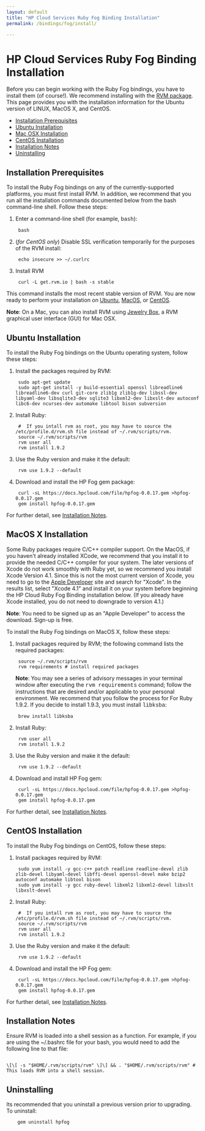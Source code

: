 ```yaml
---
layout: default
title: "HP Cloud Services Ruby Fog Binding Installation"
permalink: /bindings/fog/install/

---
```

# HP Cloud Services Ruby Fog Binding Installation

Before you can begin working with the Ruby Fog bindings, you have to install them (of course!).  We recommend installing with the [RVM package](https://rvm.io//).  This page provides you with the installation information for the Ubuntu version of LINUX, MacOS X, and CentOS.

* [Installation Prerequisites](#Installation)
* [Ubuntu Installation](#Ubuntu)
* [Mac OSX Installation](#MacOS)
* [CentOS Installation](#CentOS)
* [Installation Notes](#InstallationNotes)
* [Uninstalling](#Uninstalling)

<h2 id="Installation">Installation Prerequisites</h2>

To install the Ruby Fog bindings on any of the currently-supported platforms, you must first install RVM.  In addition, we recommend that you run all the installation commands documented below from the bash command-line shell.  Follow these steps:

1. Enter a command-line shell (for example, <font face="Courier">bash</font>):

        bash

2. (<i>for CentOS only</i>) Disable SSL verification temporarily for the purposes of the RVM install:

        echo insecure >> ~/.curlrc

3. Install RVM

        curl -L get.rvm.io | bash -s stable

This command installs the most recent stable version of RVM.  You are now ready to perform your installation on [Ubuntu](#Ubuntu), [MacOS](#MacOS), or [CentOS](#CentOS).

<strong>Note</strong>: On a Mac, you can also install RVM using [Jewelry Box](https://unfiniti.com/software/mac/jewelrybox), a RVM graphical user interface (GUI) for Mac OSX.

<h2 id="Ubuntu">Ubuntu Installation</h2>

To install the Ruby Fog bindings on the Ubuntu operating system, follow these steps:

1. Install the packages required by RVM:

        sudo apt-get update
        sudo apt-get install -y build-essential openssl libreadline6 libreadline6-dev curl git-core zlib1g zlib1g-dev libssl-dev libyaml-dev libsqlite3-dev sqlite3 libxml2-dev libxslt-dev autoconf libc6-dev ncurses-dev automake libtool bison subversion

2. Install Ruby:

        #  If you intall rvm as root, you may have to source the /etc/profile.d/rvm.sh file instead of ~/.rvm/scripts/rvm.
        source ~/.rvm/scripts/rvm
        rvm user all
        rvm install 1.9.2

3. Use the Ruby version and make it the default:

        rvm use 1.9.2 --default

4. Download and install the HP Fog gem package:

        curl -sL https://docs.hpcloud.com/file/hpfog-0.0.17.gem >hpfog-0.0.17.gem
        gem install hpfog-0.0.17.gem

For further detail, see [Installation Notes](#InstallationNotes).

<h2 id="MacOS">MacOS X Installation</h2>

Some Ruby packages require C/C++ compiler support.  On the MacOS, if you haven't already installed XCode, we recommend that you install it to provide the needed C/C++ compiler for your system.  The later versions of Xcode do not work smoothly with Ruby yet, so we recommend you install Xcode Version 4.1.  Since this is not the most current version of Xcode, you need to go to the [Apple Developer](https://developer.apple.com/downloads/index.action) site and search for "Xcode".  In the results list, select "Xcode 4.1" and install it on your system before beginning the HP Cloud Ruby Fog Binding installation below.  (If you already have Xcode installed, you do not need to downgrade to version 4.1.)

<strong>Note</strong>:  You need to be signed up as an "Apple Developer" to access the download.  Sign-up is free. 

<!--In addition, to make your installation process easier we recommend that you install [Homebrew](http://wiki.github.com/mxcl/homebrew/installation).  Follow the instructions on the Homebrew page to install the package.-->

To install the Ruby Fog bindings on MacOS X, follow these steps:

1. Install packages required by RVM; the following command lists the required packages:
    
        source ~/.rvm/scripts/rvm
        rvm requirements # install required packages

    <strong>Note</strong>:  You may see a series of advisory messages in your terminal window after executing the <font face="Courier">rvm requirements</font> command; follow the instructions that are desired and/or applicable to your personal environment.  We recommend that you follow the process for For Ruby 1.9.2.  If you decide to install 1.9.3, you must install <font face="Courier">libksba</font>:

        brew install libksba

2. Install Ruby:

        rvm user all
        rvm install 1.9.2

3. Use the Ruby version and make it the default:

        rvm use 1.9.2 --default

4. Download and install HP Fog gem:

        curl -sL https://docs.hpcloud.com/file/hpfog-0.0.17.gem >hpfog-0.0.17.gem
        gem install hpfog-0.0.17.gem

For further detail, see [Installation Notes](#InstallationNotes).

<h2 id="CentOS">CentOS Installation</h2>

To install the Ruby Fog bindings on CentOS, follow these steps:

1. Install packages required by RVM:

        sudo yum install -y gcc-c++ patch readline readline-devel zlib zlib-devel libyaml-devel libffi-devel openssl-devel make bzip2 autoconf automake libtool bison
        sudo yum install -y gcc ruby-devel libxml2 libxml2-devel libxslt libxslt-devel

2. Install Ruby:

        #  If you intall rvm as root, you may have to source the /etc/profile.d/rvm.sh file instead of ~/.rvm/scripts/rvm.
        source ~/.rvm/scripts/rvm
        rvm user all
        rvm install 1.9.2

3. Use the Ruby version and make it the default:

        rvm use 1.9.2 --default

4. Download and install the HP Fog gem:

        curl -sL https://docs.hpcloud.com/file/hpfog-0.0.17.gem >hpfog-0.0.17.gem
        gem install hpfog-0.0.17.gem

For further detail, see [Installation Notes](#InstallationNotes).

<h2 id="InstallationNotes">Installation Notes</h2>

Ensure RVM is loaded into a shell session as a function. For example, if you are using the ~/.bashrc file for your bash, you would need to add the following line to that file:

<code>
\[\[ -s "$HOME/.rvm/scripts/rvm" \]\] && . "$HOME/.rvm/scripts/rvm" # This loads RVM into a shell session.
</code>

<h2 id="Uninstalling">Uninstalling</h2>

Its recommended that you uninstall a previous version prior to upgrading. To uninstall:

        gem uninstall hpfog